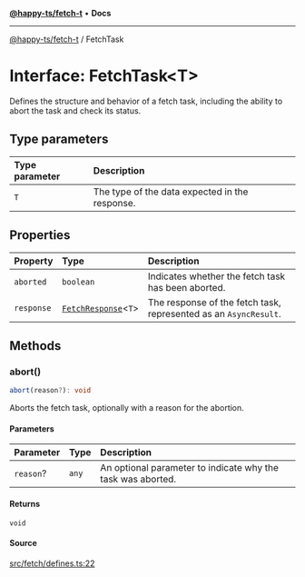 [**@happy-ts/fetch-t**](../index.md) • **Docs**

***

[@happy-ts/fetch-t](../index.md) / FetchTask

# Interface: FetchTask\<T\>

Defines the structure and behavior of a fetch task, including the ability to abort the task and check its status.

## Type parameters

| Type parameter | Description |
| :------ | :------ |
| `T` | The type of the data expected in the response. |

## Properties

| Property | Type | Description |
| :------ | :------ | :------ |
| `aborted` | `boolean` | Indicates whether the fetch task has been aborted. |
| `response` | [`FetchResponse`](../type-aliases/FetchResponse.md)\<`T`\> | The response of the fetch task, represented as an `AsyncResult`. |

## Methods

### abort()

```ts
abort(reason?): void
```

Aborts the fetch task, optionally with a reason for the abortion.

#### Parameters

| Parameter | Type | Description |
| :------ | :------ | :------ |
| `reason`? | `any` | An optional parameter to indicate why the task was aborted. |

#### Returns

`void`

#### Source

[src/fetch/defines.ts:22](https://github.com/JiangJie/fetch-t/blob/9bb5255c39f65ddbd2bea354117f2d90eec16594/src/fetch/defines.ts#L22)
